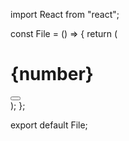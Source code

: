 import React from "react";

const File = () => {
return (

<div>
<h1>{number}</h1>
<button></button>
</div>
);
};

export default File;
